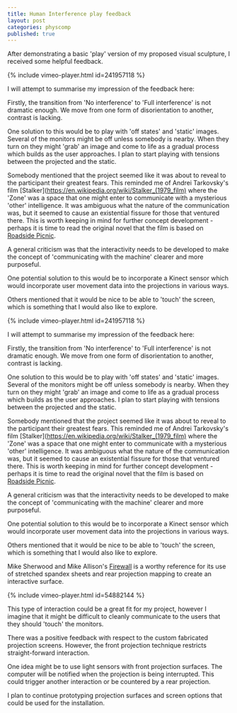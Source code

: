 ```yaml
---
title: Human Interference play feedback
layout: post
categories: physcomp
published: true
---
```


After demonstrating a basic 'play' version of my proposed visual sculpture, I received some helpful feedback.

{% include vimeo-player.html id=241957118 %}

I will attempt to summarise my impression of the feedback here:

Firstly, the transition from 'No interference' to 'Full interference' is not dramatic enough. We move from one form of disorientation to another, contrast is lacking.

One solution to this would be to play with 'off states' and 'static' images. Several of the monitors might be off unless somebody is nearby. When they turn on they might 'grab' an image and come to life as a gradual process which builds as the user approaches. I plan to start playing with tensions between the projected and the static.

Somebody mentioned that the project seemed like it was about to reveal to the participant their greatest fears. This reminded me of Andrei Tarkovsky's film [Stalker](https://en.wikipedia.org/wiki/Stalker_(1979_film) where the 'Zone' was a space that one might enter to communicate with a mysterious 'other' intelligence. It was ambiguous what the nature of the communication was, but it seemed to cause an existential fissure for those that ventured there. This is worth keeping in mind for further concept development - perhaps it is time to read the original  novel that the film is based on [Roadside Picnic](https://en.wikipedia.org/wiki/Roadside_Picnic).

A general criticism was that the interactivity needs to be developed to make the concept of 'communicating with the machine' clearer and more purposeful.

One potential solution to this would be to incorporate a Kinect sensor which would incorporate user movement data into the projections in various ways.

Others mentioned that it would be nice to be able to 'touch' the screen, which is something that I would also like to explore.

{% include vimeo-player.html id=241957118 %}

I will attempt to summarise my impression of the feedback here:

Firstly, the transition from 'No interference' to 'Full interference' is not dramatic enough. We move from one form of disorientation to another, contrast is lacking.

One solution to this would be to play with 'off states' and 'static' images. Several of the monitors might be off unless somebody is nearby. When they turn on they might 'grab' an image and come to life as a gradual process which builds as the user approaches. I plan to start playing with tensions between the projected and the static.

Somebody mentioned that the project seemed like it was about to reveal to the participant their greatest fears. This reminded me of Andrei Tarkovsky's film [Stalker](https://en.wikipedia.org/wiki/Stalker_(1979_film) where the 'Zone' was a space that one might enter to communicate with a mysterious 'other' intelligence. It was ambiguous what the nature of the communication was, but it seemed to cause an existential fissure for those that ventured there. This is worth keeping in mind for further concept development - perhaps it is time to read the original  novel that the film is based on [Roadside Picnic](https://en.wikipedia.org/wiki/Roadside_Picnic).

A general criticism was that the interactivity needs to be developed to make the concept of 'communicating with the machine' clearer and more purposeful.

One potential solution to this would be to incorporate a Kinect sensor which would incorporate user movement data into the projections in various ways.

Others mentioned that it would be nice to be able to 'touch' the screen, which is something that I would also like to explore.

Mike Sherwood and Mike Allison's [Firewall](http://aaron-sherwood.com/works/firewall/)  is a worthy reference for its use of stretched spandex sheets and rear projection mapping to create an interactive surface.

{% include vimeo-player.html id=54882144 %}

This type of interaction could be a great fit for my project, however I imagine that it might be difficult to cleanly communicate to the users that they should 'touch' the monitors.

There was a positive feedback with respect to the custom fabricated projection screens. However, the front projection technique restricts straight-forward interaction.

One idea might be to use light sensors with front projection surfaces. The computer will be notified when the projection is being interrupted. This could trigger another interaction or be countered by a rear projection.

 I plan to continue prototyping projection surfaces and screen options that could be used for the installation.
